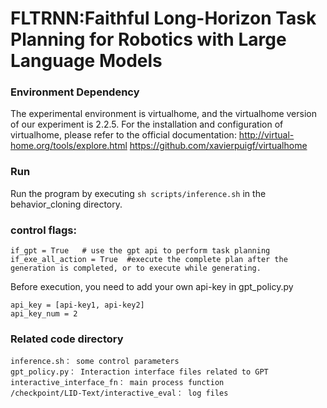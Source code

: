 # FLTRNN:Faithful Long-Horizon Task Planning for Robotics with Large Language Models

### Environment Dependency
The experimental environment is virtualhome, and the virtualhome version of our experiment is 2.2.5. For the installation and configuration of virtualhome, please refer to the official documentation:
http://virtual-home.org/tools/explore.html
https://github.com/xavierpuigf/virtualhome


### Run
Run the program by executing `sh scripts/inference.sh` in the behavior_cloning directory.


### control flags:
```
if_gpt = True   # use the gpt api to perform task planning
if_exe_all_action = True  #execute the complete plan after the generation is completed, or to execute while generating.
```

Before execution, you need to add your own api-key in gpt_policy.py
```
api_key = [api-key1, api-key2]
api_key_num = 2
```

### Related code directory
```
inference.sh： some control parameters
gpt_policy.py： Interaction interface files related to GPT
interactive_interface_fn： main process function
/checkpoint/LID-Text/interactive_eval： log files


```
